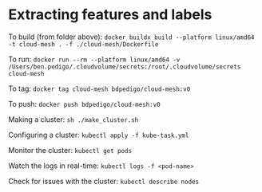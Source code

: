 # Extracting features and labels

To build (from folder above):
`docker buildx build --platform linux/amd64 -t cloud-mesh . -f ./cloud-mesh/Dockerfile`

To run:
`docker run --rm --platform linux/amd64 -v /Users/ben.pedigo/.cloudvolume/secrets:/root/.cloudvolume/secrets cloud-mesh`

To tag:
`docker tag cloud-mesh bdpedigo/cloud-mesh:v0`

To push:
`docker push bdpedigo/cloud-mesh:v0`

Making a cluster:
`sh ./make_cluster.sh`

Configuring a cluster:
`kubectl apply -f kube-task.yml`

Monitor the cluster:
`kubectl get pods`

Watch the logs in real-time:
`kubectl logs -f <pod-name>`

Check for issues with the cluster:
`kubectl describe nodes`
